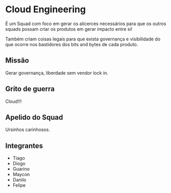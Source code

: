 # Cloud Engineering

É um Squad com foco em gerar os alicerces necessários para que os outros squads possam criar os produtos em gerar impacto entre si!

Também criam coisas legais para que exista governança e visibilidade do que ocorre nos bastidores dos bits and bytes de cada produto.

## Missão

Gerar governança, liberdade sem vendor lock in.

## Grito de guerra

Cloud!!!

## Apelido do Squad

Ursinhos carinhosos.

## Integrantes

* Tiago
* Diogo
* Guarino
* Maycon
* Danilo
* Felipe
